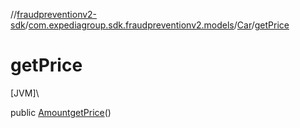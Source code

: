 //[fraudpreventionv2-sdk](../../../index.md)/[com.expediagroup.sdk.fraudpreventionv2.models](../index.md)/[Car](index.md)/[getPrice](get-price.md)

# getPrice

[JVM]\

public [Amount](../-amount/index.md)[getPrice](get-price.md)()
